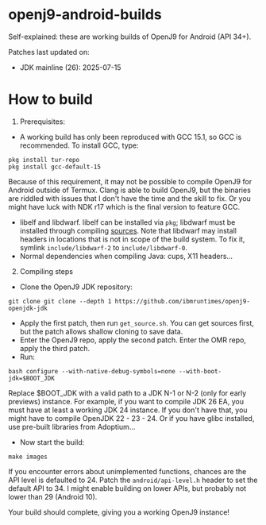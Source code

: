 # openj9-android-builds
Self-explained: these are working builds of OpenJ9 for Android (API 34+).

Patches last updated on:
- JDK mainline (26): 2025-07-15

# How to build
1. Prerequisites:
- A working build has only been reproduced with GCC 15.1, so GCC is recommended. To install GCC, type:
```
pkg install tur-repo
pkg install gcc-default-15
```
Because of this requirement, it may not be possible to compile OpenJ9 for Android outside of Termux. Clang is able to build OpenJ9, but the binaries are riddled with issues that I don't have the time and the skill to fix. Or you might have luck with NDK r17 which is the final version to feature GCC.
- libelf and libdwarf. libelf can be installed via `pkg`; libdwarf must be installed through compiling [sources](https://github.com/davea42/libdwarf-code). Note that libdwarf may install headers in locations that is not in scope of the build system. To fix it, symlink `include/libdwarf-2` to `include/libdwarf-0`.
- Normal dependencies when compiling Java: cups, X11 headers...
2. Compiling steps
- Clone the OpenJ9 JDK repository:
```
git clone git clone --depth 1 https://github.com/ibmruntimes/openj9-openjdk-jdk
```
- Apply the first patch, then run `get_source.sh`. You can get sources first, but the patch allows shallow cloning to save data.
- Enter the OpenJ9 repo, apply the second patch. Enter the OMR repo, apply the third patch.
- Run:
```
bash configure --with-native-debug-symbols=none --with-boot-jdk=$BOOT_JDK
```
Replace $BOOT_JDK with a valid path to a JDK N-1  or N-2 (only for early previews) instance. For example, if you want to compile JDK 26 EA, you must have at least a working JDK 24 instance. If you don't have that, you might have to compile OpenJDK 22 - 23 - 24. Or if you have glibc installed, use pre-built libraries from Adoptium...
- Now start the build:
```
make images
```
If you encounter errors about unimplemented functions, chances are the API level is defaulted to 24. Patch the `android/api-level.h` header to set the default API to 34. I might enable building on lower APIs, but probably not lower than 29 (Android 10).

Your build should complete, giving you a working OpenJ9 instance!
